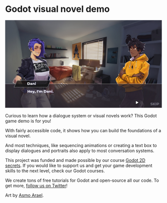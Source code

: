 # Godot visual novel demo

![Screenshot of the visual novel game prototype](images/2021-04-01-new-art.jpg)

Curious to learn how a dialogue system or visual novels work? This Godot game demo is for you!

With fairly accessible code, it shows how you can build the foundations of a visual novel.

And most techniques, like sequencing animations or creating a text box to display dialogues and portraits also apply to most conversation systems.

This project was funded and made possible by our course [Godot 2D secrets](https://gdquest.mavenseed.com/courses/godot-2d-secrets). If you would like to support us and get your game development skills to the next level, check our Godot courses.

We create tons of free tutorials for Godot and open-source all our code. To get more, [follow us on Twitter](https://twitter.com/NathanGDQuest)!

Art by [Asmo Arael](https://twitter.com/asmo_arael).
